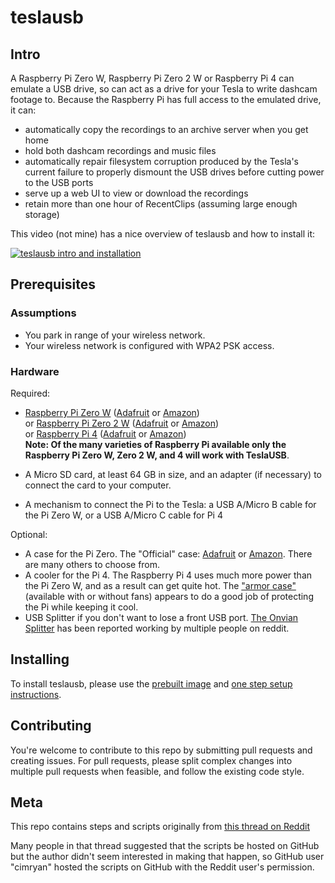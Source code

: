 # teslausb

## Intro

A Raspberry Pi Zero W, Raspberry Pi Zero 2 W or Raspberry Pi 4 can emulate a USB drive, so can act as a drive for your Tesla to write dashcam footage to. Because the Raspberry Pi has full access to the emulated drive, it can:
* automatically copy the recordings to an archive server when you get home
* hold both dashcam recordings and music files
* automatically repair filesystem corruption produced by the Tesla's current failure to properly dismount the USB drives before cutting power to the USB ports
* serve up a web UI to view or download the recordings
* retain more than one hour of RecentClips (assuming large enough storage)

This video (not mine) has a nice overview of teslausb and how to install it:

[![teslausb intro and installation](http://img.youtube.com/vi/ETs6r1vKTO8/0.jpg)](http://www.youtube.com/watch?v=ETs6r1vKTO8 "teslausb intro and installation")


## Prerequisites

### Assumptions

* You park in range of your wireless network.
* Your wireless network is configured with WPA2 PSK access.

### Hardware

Required:
* [Raspberry Pi Zero W](https://www.raspberrypi.org/products/raspberry-pi-zero-w/) ([Adafruit](https://www.adafruit.com/product/3400) or [Amazon](https://www.amazon.com/s?k=raspberry+pi+zero+w))  
or
[Raspberry Pi Zero 2 W](https://www.raspberrypi.org/products/raspberry-pi-zero-2-w/) ([Adafruit](https://www.adafruit.com/product/5219) or [Amazon](https://www.amazon.com/s?k=raspberry+pi+zero+2+w))  
or
[Raspberry Pi 4](https://www.raspberrypi.org/products/raspberry-pi-4-model-b/) ([Adafruit](https://www.adafruit.com/product/4295) or [Amazon](https://www.amazon.com/s?k=raspberry+pi+4))  
**Note: Of the many varieties of Raspberry Pi available only the Raspberry Pi Zero W, Zero 2 W, and 4 will work with TeslaUSB**.

* A Micro SD card, at least 64 GB in size, and an adapter (if necessary) to connect the card to your computer.
* A mechanism to connect the Pi to the Tesla: a USB A/Micro B cable for the Pi Zero W, or a USB A/Micro C cable for Pi 4

Optional:
* A case for the Pi Zero. The "Official" case: [Adafruit](https://www.adafruit.com/product/3446) or [Amazon](https://www.amazon.com/gp/product/B06Y593MHV). There are many others to choose from.
* A cooler for the Pi 4. The Raspberry Pi 4 uses much more power than the Pi Zero W, and as a result can get quite hot. The ["armor case"](https://www.amazon.com/s?k=Raspberry+Pi+4+Armor+Case) (available with or without fans) appears to do a good job of protecting the Pi while keeping it cool.
* USB Splitter if you don't want to lose a front USB port. [The Onvian Splitter](https://www.amazon.com/gp/product/B01KX4TKH6) has been reported working by multiple people on reddit.


## Installing

To install teslausb, please use the [prebuilt image](https://github.com/marcone/teslausb/releases) and [one step setup instructions](doc/OneStepSetup.md).


## Contributing

You're welcome to contribute to this repo by submitting pull requests and creating issues.
For pull requests, please split complex changes into multiple pull requests when feasible, and follow the existing code style.

## Meta

This repo contains steps and scripts originally from [this thread on Reddit]( https://www.reddit.com/r/teslamotors/comments/9m9gyk/build_a_smart_usb_drive_for_your_tesla_dash_cam/)

Many people in that thread suggested that the scripts be hosted on GitHub but the author didn't seem interested in making that happen, so GitHub user "cimryan" hosted the scripts on GitHub with the Reddit user's permission.
